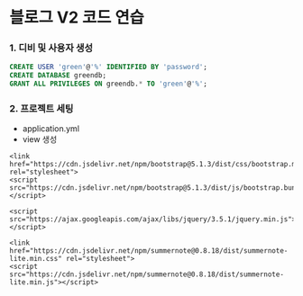 # 블로그 V2 코드 연습

### 1. 디비 및 사용자 생성
```sql
CREATE USER 'green'@'%' IDENTIFIED BY 'password';
CREATE DATABASE greendb;
GRANT ALL PRIVILEGES ON greendb.* TO 'green'@'%';
```

### 2. 프로젝트 세팅
- application.yml
- view 생성

<!--부트스트랩 추가-->
    <link href="https://cdn.jsdelivr.net/npm/bootstrap@5.1.3/dist/css/bootstrap.min.css" rel="stylesheet">
    <script src="https://cdn.jsdelivr.net/npm/bootstrap@5.1.3/dist/js/bootstrap.bundle.min.js"></script>

<!--제이쿼리 추가-->
    <script src="https://ajax.googleapis.com/ajax/libs/jquery/3.5.1/jquery.min.js"></script>

<!-- 썸머노트 추가 -->
    <link href="https://cdn.jsdelivr.net/npm/summernote@0.8.18/dist/summernote-lite.min.css" rel="stylesheet">
    <script src="https://cdn.jsdelivr.net/npm/summernote@0.8.18/dist/summernote-lite.min.js"></script>